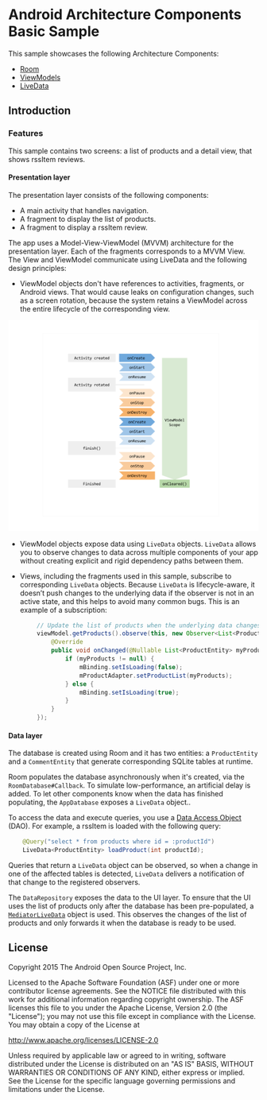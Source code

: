 Android Architecture Components Basic Sample
=============================================

This sample showcases the following Architecture Components:

* [Room](https://developer.android.com/topic/libraries/architecture/room.html)
* [ViewModels](https://developer.android.com/reference/android/arch/lifecycle/ViewModel.html)
* [LiveData](https://developer.android.com/reference/android/arch/lifecycle/LiveData.html)

Introduction
-------------

### Features

This sample contains two screens: a list of products and a detail view, that shows rssItem reviews.

#### Presentation layer

The presentation layer consists of the following components:
* A main activity that handles navigation.
* A fragment to display the list of products.
* A fragment to display a rssItem review.

The app uses a Model-View-ViewModel (MVVM) architecture for the presentation layer. Each of the fragments corresponds to a MVVM View. The View and ViewModel communicate  using LiveData and the following design principles:

* ViewModel objects don't have references to activities, fragments, or Android views. That would cause leaks on configuration changes, such as a screen rotation, because the system retains a ViewModel across the entire lifecycle of the corresponding view.



![ViewModel Diagram](docs/images/VM_diagram.png?raw=true "ViewModel Diagram")


* ViewModel objects expose data using `LiveData` objects. `LiveData` allows you to observe changes to data across multiple components of your app without creating explicit and rigid dependency paths between them.

* Views, including the fragments used in this sample, subscribe to corresponding `LiveData` objects. Because `LiveData` is lifecycle-aware, it doesn’t push changes to the underlying data if the observer is not in an active state, and this helps to avoid many common bugs. This is an example of a subscription:

```java
        // Update the list of products when the underlying data changes.
        viewModel.getProducts().observe(this, new Observer<List<ProductEntity>>() {
            @Override
            public void onChanged(@Nullable List<ProductEntity> myProducts) {
                if (myProducts != null) {
                    mBinding.setIsLoading(false);
                    mProductAdapter.setProductList(myProducts);
                } else {
                    mBinding.setIsLoading(true);
                }
            }
        });
```

#### Data layer

The database is created using Room and it has two entities: a `ProductEntity` and a `CommentEntity` that generate corresponding SQLite tables at runtime.

Room populates the database asynchronously when it's created, via the `RoomDatabase#Callback`. To simulate low-performance, an artificial delay is added. To let 
 other components know when the data has finished populating, the `AppDatabase` exposes a 
 `LiveData` object..

To access the data and execute queries, you use a [Data Access Object](https://developer.android.com/topic/libraries/architecture/room.html#daos) (DAO). For example, a rssItem is loaded with the following query:

```java
    @Query("select * from products where id = :productId")
    LiveData<ProductEntity> loadProduct(int productId);
```

Queries that return a `LiveData` object can be observed, so when  a change in one of the affected tables is detected, `LiveData` delivers a notification of that change to the registered observers.

The `DataRepository` exposes the data to the UI layer. To ensure that the UI uses the list of products only after the database has been pre-populated, a [`MediatorLiveData`](https://developer.android.com/reference/android/arch/lifecycle/MediatorLiveData.html) object is used. This 
observes the changes of the list of products and only forwards it when the database is ready to be used. 
 

License
--------

Copyright 2015 The Android Open Source Project, Inc.

Licensed to the Apache Software Foundation (ASF) under one or more contributor
license agreements.  See the NOTICE file distributed with this work for
additional information regarding copyright ownership.  The ASF licenses this
file to you under the Apache License, Version 2.0 (the "License"); you may not
use this file except in compliance with the License.  You may obtain a copy of
the License at

http://www.apache.org/licenses/LICENSE-2.0

Unless required by applicable law or agreed to in writing, software
distributed under the License is distributed on an "AS IS" BASIS, WITHOUT
WARRANTIES OR CONDITIONS OF ANY KIND, either express or implied.  See the
License for the specific language governing permissions and limitations under
the License.



